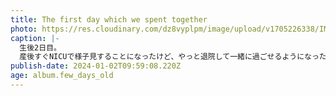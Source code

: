 ```yaml
---
title: The first day which we spent together
photo: https://res.cloudinary.com/dz8vyplpm/image/upload/v1705226338/IMG_8209_qxwnbu.jpg
caption: |-
  生後2日目。
  産後すぐNICUで様子見することになったけど、やっと退院して一緒に過ごせるようになった！無事に生まれてきてくれてありがとう。これからよろしくね。
publish-date: 2024-01-02T09:59:08.220Z
age: album.few_days_old
---
```

